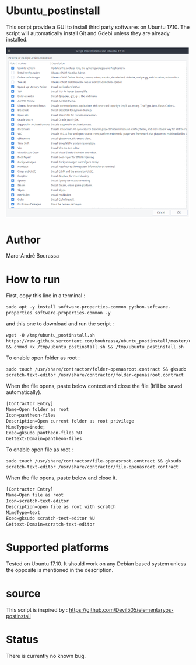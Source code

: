 # Ubuntu_postinstall

This script provide a GUI to install third party softwares on Ubuntu 17.10.
The script will automatically install Git and Gdebi unless they are already installed.

![Screenshot](Ubuntu_zenity.png)

# Author

Marc-André Bourassa

# How to run
First, copy this line in a terminal :
```
sudo apt -y install software-properties-common python-software-properties software-properties-common -y

```
and this one to download and run the script :
```
wget -O /tmp/ubuntu_postinstall.sh https://raw.githubusercontent.com/bouhrassa/ubuntu_postinstall/master/ubuntu_postinstall.sh && chmod +x /tmp/ubuntu_postinstall.sh && /tmp/ubuntu_postinstall.sh

```
To enable open folder as root : 
```
sudo touch /usr/share/contractor/folder-openasroot.contract && gksudo scratch-text-editor /usr/share/contractor/folder-openasroot.contract
```
When the file opens, paste below context and close the file (It’ll be saved automatically).
```
[Contractor Entry]
Name=Open folder as root
Icon=pantheon-files
Description=Open current folder as root privilege
MimeType=inode;
Exec=gksudo pantheon-files %U
Gettext-Domain=pantheon-files
```

To enable open file as root : 
```
sudo touch /usr/share/contractor/file-openasroot.contract && gksudo scratch-text-editor /usr/share/contractor/file-openasroot.contract
```
When the file opens, paste below and close it.
```
[Contractor Entry]
Name=Open file as root
Icon=scratch-text-editor
Description=open file as root with scratch
MimeType=text
Exec=gksudo scratch-text-editor %U
Gettext-Domain=scratch-text-editor
```

# Supported platforms
Tested on Ubuntu 17.10. It should work on any Debian based system unless the opposite is mentioned in the description.

# source	
This script is inspired by :
https://github.com/Devil505/elementaryos-postinstall

# Status
There is currently no known bug.